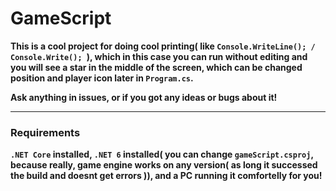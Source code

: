 # GameScript

**This is a cool project for doing cool printing( like `Console.WriteLine(); / Console.Write(); `), which in this case you can run without editing and you will see a star in the middle of the screen, which can be changed position and player icon later in `Program.cs`.**


**Ask anything in issues, or if you got any ideas or bugs about it!**

----------------------

### Requirements

**`.NET Core` installed, `.NET 6` installed( you can change `gameScript.csproj`, because really, game engine works on any version( as long it successed the build and doesnt get errors )), and a PC running it comfortelly for you!**


